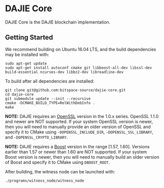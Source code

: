 DAJIE Core
==============
DAJIE Core is the DAJIE blockchain implementation.

Getting Started
---------------
We recommend building on Ubuntu 16.04 LTS, and the build dependencies may be installed with:

    sudo apt-get update
    sudo apt-get install autoconf cmake git libboost-all-dev libssl-dev build-essential ncurses-dev libbz2-dev libreadline-dev

To build after all dependencies are installed:

    git clone git@github.com:bitspace-source/dajie-core.git
    cd dajie-core
    git submodule update --init --recursive
    cmake -DCMAKE_BUILD_TYPE=RelWithDebInfo .
    make

**NOTE:** DAJIE requires an [OpenSSL](https://www.openssl.org/) version in the 1.0.x series. OpenSSL 1.1.0 and newer are NOT supported. If your system OpenSSL version is newer, then you will need to manually provide an older version of OpenSSL and specify it to CMake using `-DOPENSSL_INCLUDE_DIR`, `-DOPENSSL_SSL_LIBRARY`, and `-DOPENSSL_CRYPTO_LIBRARY`.

**NOTE:** DAJIE requires a [Boost](http://www.boost.org/) version in the range [1.57, 1.60]. Versions earlier than
1.57 or newer than 1.60 are NOT supported. If your system Boost version is newer, then you will need to manually build
an older version of Boost and specify it to CMake using `DBOOST_ROOT`.

After building, the witness node can be launched with:

    ./programs/witness_node/witness_node
